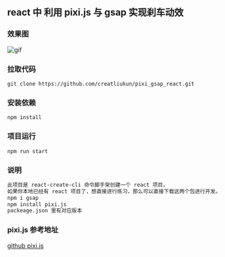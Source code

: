 ## react 中 利用 pixi.js 与 gsap 实现刹车动效

### 效果图

![gif](https://img-blog.csdnimg.cn/226f060002b042f396ce2527ad7d3a55.gif#pic_center,"gif')

### 拉取代码

```
git clone https://github.com/creatliukun/pixi_gsap_react.git
```

### 安装依赖

```
npm install
```

### 项目运行

```
npm run start
```

### 说明

```md
此项目是 react-create-cli 命令脚手架创建一个 react 项目，
如果你本地已经有 react 项目了，想直接进行练习，那么可以直接下载这两个包进行开发。
npm i gsap
npm install pixi.js
packeage.json 里有对应版本
```

### pixi.js 参考地址

[github pixi.js](https://github.com/pixijs/pixijs)
